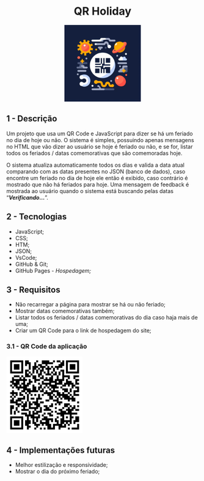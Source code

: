 <div align="center">
  <h1>QR Holiday</h1>
  <img src="img/Logo.png" style="width: 200px;">
</div>

## 1 - Descrição

Um projeto que usa um QR Code e JavaScript para dizer se há um feriado no dia de hoje ou não. O sistema é simples, possuindo apenas mensagens no HTML que vão dizer ao usuário se hoje é feriado ou não, e se for, listar todos os feriados / datas comemorativas que são comemoradas hoje.

O sistema atualiza automaticamente todos os dias e valida a data atual comparando com as datas presentes no JSON (banco de dados), caso encontre um feriado no dia de hoje ele então é exibido, caso contrário é mostrado que não há feriados para hoje. Uma mensagem de feedback é mostrada ao usuário quando o sistema está buscando pelas datas “***Verificando…***”.

## 2 - Tecnologias

- JavaScript;
- CSS;
- HTM;
- JSON;
- VsCode;
- GitHub & Git;
- GitHub Pages - *Hospedagem;*

## 3 - Requisitos

- Não recarregar a página para mostrar se há ou não feriado;
- Mostrar datas comemorativas também;
- Listar todos os feriados / datas comemorativas do dia caso haja mais de uma;
- Criar um QR Code para o link de hospedagem do site;

### 3.1 - QR Code da aplicação

<img src="img/QRHoliday.png" style="width: 200px;">

## 4 - Implementações futuras

- Melhor estilização e responsividade;
- Mostrar o dia do próximo feriado;
